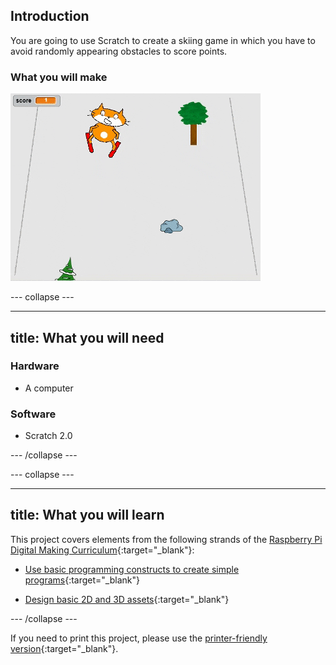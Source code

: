 ## Introduction

You are going to use Scratch to create a skiing game in which you have to avoid randomly appearing obstacles to score points.

### What you will make

![complete project](images/showcase.gif)

--- collapse ---

---
title: What you will need
---

### Hardware

+ A computer

### Software

+ Scratch 2.0

--- /collapse ---

--- collapse ---

---
title: What you will learn
---

This project covers elements from the following strands of the [Raspberry Pi Digital Making Curriculum](http://rpf.io/curriculum){:target="_blank"}:

+ [Use basic programming constructs to create simple programs](https://www.raspberrypi.org/curriculum/programming/creator){:target="_blank"}

+ [Design basic 2D and 3D assets](https://www.raspberrypi.org/curriculum/design/creator){:target="_blank"}

--- /collapse ---

If you need to print this project, please use the [printer-friendly version](https://projects.raspberrypi.org/en/projects/scratch-cat-goes-skiing/print){:target="_blank"}.